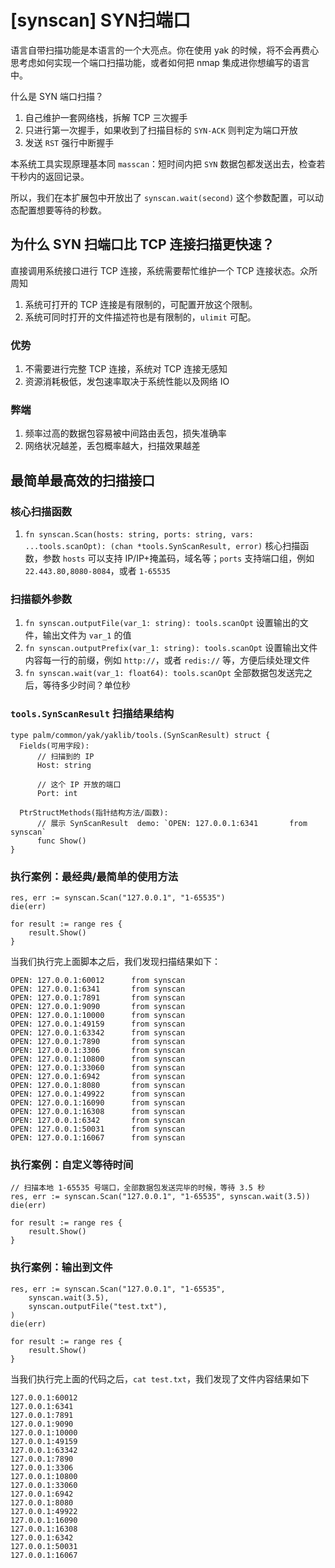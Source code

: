 
# [synscan] SYN扫端口

语言自带扫描功能是本语言的一个大亮点。你在使用 yak 的时候，将不会再费心思考虑如何实现一个端口扫描功能，或者如何把 nmap 集成进你想编写的语言中。

什么是 SYN 端口扫描？

1. 自己维护一套网络栈，拆解 TCP 三次握手
1. 只进行第一次握手，如果收到了扫描目标的 `SYN-ACK` 则判定为端口开放
1. 发送 `RST` 强行中断握手

本系统工具实现原理基本同 `masscan`：短时间内把 `SYN` 数据包都发送出去，检查若干秒内的返回记录。

所以，我们在本扩展包中开放出了 `synscan.wait(second)` 这个参数配置，可以动态配置想要等待的秒数。

## 为什么 SYN 扫端口比 TCP 连接扫描更快速？

直接调用系统接口进行 TCP 连接，系统需要帮忙维护一个 TCP 连接状态。众所周知

1. 系统可打开的 TCP 连接是有限制的，可配置开放这个限制。
1. 系统可同时打开的文件描述符也是有限制的，`ulimit` 可配。

### 优势

1. 不需要进行完整 TCP 连接，系统对 TCP 连接无感知
1. 资源消耗极低，发包速率取决于系统性能以及网络 IO

### 弊端

1. 频率过高的数据包容易被中间路由丢包，损失准确率
1. 网络状况越差，丢包概率越大，扫描效果越差

## 最简单最高效的扫描接口

### 核心扫描函数

1. `fn synscan.Scan(hosts: string, ports: string, vars: ...tools.scanOpt): (chan *tools.SynScanResult, error)` 核心扫描函数，参数 `hosts` 可以支持 IP/IP+掩盖码，域名等；`ports` 支持端口组，例如 `22.443.80,8080-8084`，或者 `1-65535`

### 扫描额外参数

1. `fn synscan.outputFile(var_1: string): tools.scanOpt`  设置输出的文件，输出文件为 `var_1` 的值
1. `fn synscan.outputPrefix(var_1: string): tools.scanOpt` 设置输出文件内容每一行的前缀，例如 `http://`，或者 `redis://` 等，方便后续处理文件
1. `fn synscan.wait(var_1: float64): tools.scanOpt` 全部数据包发送完之后，等待多少时间？单位秒

### `tools.SynScanResult` 扫描结果结构

```yak
type palm/common/yak/yaklib/tools.(SynScanResult) struct {
  Fields(可用字段):
      // 扫描到的 IP
      Host: string

      // 这个 IP 开放的端口
      Port: int

  PtrStructMethods(指针结构方法/函数):
      // 展示 SynScanResult  demo: `OPEN: 127.0.0.1:6341       from synscan`
      func Show()
}
```

### 执行案例：最经典/最简单的使用方法

```yak
res, err := synscan.Scan("127.0.0.1", "1-65535")
die(err)

for result := range res {
    result.Show()
}
```

当我们执行完上面脚本之后，我们发现扫描结果如下：

```yak
OPEN: 127.0.0.1:60012      from synscan
OPEN: 127.0.0.1:6341       from synscan
OPEN: 127.0.0.1:7891       from synscan
OPEN: 127.0.0.1:9090       from synscan
OPEN: 127.0.0.1:10000      from synscan
OPEN: 127.0.0.1:49159      from synscan
OPEN: 127.0.0.1:63342      from synscan
OPEN: 127.0.0.1:7890       from synscan
OPEN: 127.0.0.1:3306       from synscan
OPEN: 127.0.0.1:10800      from synscan
OPEN: 127.0.0.1:33060      from synscan
OPEN: 127.0.0.1:6942       from synscan
OPEN: 127.0.0.1:8080       from synscan
OPEN: 127.0.0.1:49922      from synscan
OPEN: 127.0.0.1:16090      from synscan
OPEN: 127.0.0.1:16308      from synscan
OPEN: 127.0.0.1:6342       from synscan
OPEN: 127.0.0.1:50031      from synscan
OPEN: 127.0.0.1:16067      from synscan
```

### 执行案例：自定义等待时间

```yak
// 扫描本地 1-65535 号端口，全部数据包发送完毕的时候，等待 3.5 秒
res, err := synscan.Scan("127.0.0.1", "1-65535", synscan.wait(3.5))
die(err)

for result := range res {
    result.Show()
}
```

### 执行案例：输出到文件

```yak
res, err := synscan.Scan("127.0.0.1", "1-65535",
    synscan.wait(3.5),
    synscan.outputFile("test.txt"),
)
die(err)

for result := range res {
    result.Show()
}
```

当我们执行完上面的代码之后，`cat test.txt`，我们发现了文件内容结果如下

```yak
127.0.0.1:60012
127.0.0.1:6341
127.0.0.1:7891
127.0.0.1:9090
127.0.0.1:10000
127.0.0.1:49159
127.0.0.1:63342
127.0.0.1:7890
127.0.0.1:3306
127.0.0.1:10800
127.0.0.1:33060
127.0.0.1:6942
127.0.0.1:8080
127.0.0.1:49922
127.0.0.1:16090
127.0.0.1:16308
127.0.0.1:6342
127.0.0.1:50031
127.0.0.1:16067
```